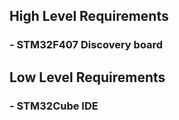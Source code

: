 ## High Level Requirements
### - STM32F407 Discovery board

## Low Level Requirements
### - STM32Cube IDE
